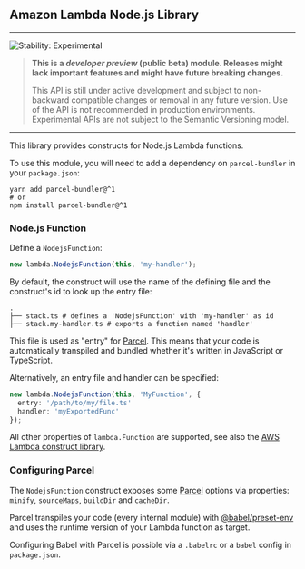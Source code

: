 ## Amazon Lambda Node.js Library
<!--BEGIN STABILITY BANNER-->

---

![Stability: Experimental](https://img.shields.io/badge/stability-Experimental-important.svg?style=for-the-badge)

> **This is a _developer preview_ (public beta) module. Releases might lack important features and might have
> future breaking changes.**
>
> This API is still under active development and subject to non-backward
> compatible changes or removal in any future version. Use of the API is not recommended in production
> environments. Experimental APIs are not subject to the Semantic Versioning model.

---
<!--END STABILITY BANNER-->

This library provides constructs for Node.js Lambda functions.

To use this module, you will need to add a dependency on `parcel-bundler` in your
`package.json`:

```
yarn add parcel-bundler@^1
# or
npm install parcel-bundler@^1
```

### Node.js Function
Define a `NodejsFunction`:

```ts
new lambda.NodejsFunction(this, 'my-handler');
```

By default, the construct will use the name of the defining file and the construct's id to look
up the entry file:
```
.
├── stack.ts # defines a 'NodejsFunction' with 'my-handler' as id
├── stack.my-handler.ts # exports a function named 'handler'
```

This file is used as "entry" for [Parcel](https://parceljs.org/). This means that your code is
automatically transpiled and bundled whether it's written in JavaScript or TypeScript.

Alternatively, an entry file and handler can be specified:
```ts
new lambda.NodejsFunction(this, 'MyFunction', {
  entry: '/path/to/my/file.ts'
  handler: 'myExportedFunc'
});
```

All other properties of `lambda.Function` are supported, see also the [AWS Lambda construct library](https://github.com/aws/aws-cdk/tree/master/packages/%40aws-cdk/aws-lambda).

### Configuring Parcel
The `NodejsFunction` construct exposes some [Parcel](https://parceljs.org/) options via properties: `minify`, `sourceMaps`,
`buildDir` and `cacheDir`.

Parcel transpiles your code (every internal module) with [@babel/preset-env](https://babeljs.io/docs/en/babel-preset-env) and uses the
runtime version of your Lambda function as target.

Configuring Babel with Parcel is possible via a `.babelrc` or a `babel` config in `package.json`.
